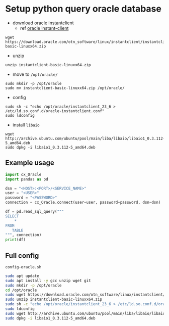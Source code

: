 # Setup python query oracle database
- download oracle instantclient
    - ref [oracle instant-client](https://www.oracle.com/database/technologies/instant-client/linux-x86-64-downloads.html)
```
wget https://download.oracle.com/otn_software/linux/instantclient/instantclient-basic-linuxx64.zip
```

- unzip
```
unzip instantclient-basic-linuxx64.zip
```
- move to `/opt/oracle/`
```
sudo mkdir -p /opt/oracle
sudo mv instantclient-basic-linuxx64.zip /opt/oracle/
```
- config
```
sudo sh -c "echo /opt/oracle/instantclient_23_6 > /etc/ld.so.conf.d/oracle-instantclient.conf"
sudo ldconfig
```
- install `libaio`
```
wget http://archive.ubuntu.com/ubuntu/pool/main/liba/libaio/libaio1_0.3.112-5_amd64.deb
sudo dpkg -i libaio1_0.3.112-5_amd64.deb
```

## Example usage
```py
import cx_Oracle
import pandas as pd

dsn = "<HOST>:<PORT>/<SERVICE_NAME>"
user = "<USER>"
password = "<PASSWORD>"
connection = cx_Oracle.connect(user=user, password=password, dsn=dsn)

df = pd.read_sql_query("""
SELECT
    *
FROM
   TABLE
""", connection)
print(df)
```


## Full config
`config-oracle.sh`
```sh
sudo apt update 
sudo apt install -y gcc unzip wget git
sudo mkdir -p /opt/oracle
cd /opt/oracle
sudo wget https://download.oracle.com/otn_software/linux/instantclient/instantclient-basic-linuxx64.zip
sudo unzip instantclient-basic-linuxx64.zip
sudo sh -c "echo /opt/oracle/instantclient_23_6 > /etc/ld.so.conf.d/oracle-instantclient.conf"
sudo ldconfig
sudo wget http://archive.ubuntu.com/ubuntu/pool/main/liba/libaio/libaio1_0.3.112-5_amd64.deb
sudo dpkg -i libaio1_0.3.112-5_amd64.deb
```